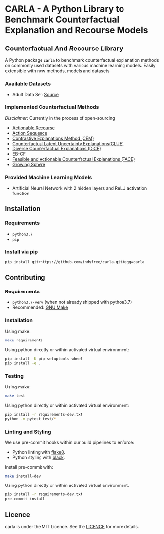 # CARLA - A Python Library to Benchmark Counterfactual Explanation and Recourse Models

## **C**ounterfactual *A*nd *R*ecourse *L*ibrary

A Python package **`carla`** to benchmark counterfactual explanation methods on commonly used datasets with various machine learning models. Easily extensible with new methods, models and datasets

### Available Datasets

- Adult Data Set: [Source](https://archive.ics.uci.edu/ml/datasets/adult)

### Implemented Counterfactual Methods

_*Disclaimer*_: Currently in the process of open-sourcing

- [Actionable Recourse](https://arxiv.org/pdf/1809.06514.pdf)
- [Action Sequence](https://arxiv.org/pdf/1910.00057.pdf)
- [Contrastive Explanations Method (CEM)](https://arxiv.org/pdf/1802.07623.pdf)
- [Counterfactual Latent Uncertainty Explanations(CLUE)](https://arxiv.org/pdf/2006.06848.pdf)
- [Diverse Counterfactual Explanations (DiCE)](https://arxiv.org/pdf/1905.07697.pdf)
- [EB-CF](https://arxiv.org/pdf/1912.03277.pdf)
- [Feasible and Actionable Counterfactual Explanations (FACE)](https://arxiv.org/pdf/1909.09369.pdf)
- [Growing Sphere](https://arxiv.org/pdf/1910.09398.pdf)

### Provided Machine Learning Models

- Artificial Neural Network with 2 hidden layers and ReLU activation function

## Installation

### Requirements

- `python3.7`
- `pip`

### Install via pip

```sh
pip install git+https://github.com/indyfree/carla.git#egg=carla
```

## Contributing

### Requirements

- `python3.7-venv` (when not already shipped with python3.7)
- Recommended: [GNU Make](https://www.gnu.org/software/make/)

### Installation

Using make:

```sh
make requirements
```

Using python directly or within activated virtual environment:

```sh
pip install -U pip setuptools wheel
pip install -e .
```

### Testing

Using make:

```sh
make test
```

Using python directly or within activated virtual environment:

```sh
pip install -r requirements-dev.txt
python -m pytest test/*
```

### Linting and Styling

We use pre-commit hooks within our build pipelines to enforce:

- Python linting with [flake8](https://flake8.pycqa.org/en/latest/).
- Python styling with [black](https://github.com/psf/black).

Install pre-commit with:

```sh
make install-dev
```

Using python directly or within activated virtual environment:

```sh
pip install -r requirements-dev.txt
pre-commit install
```

## Licence

carla is under the MIT Licence. See the [LICENCE](github.com/indyfree/carla/blob/master/LICENSE) for more details.
